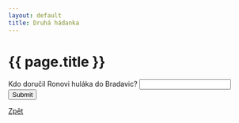 ```yaml
---
layout: default
title: Druhá hádanka
---
```

<div class="uvod">
<h1>{{ page.title }}</h1>

<p>
 <form name="myForm" onsubmit="return validateForm2()" method="post">
Kdo doručil Ronovi huláka do Bradavic? <input type="text" name="fname">
<input type="submit" value="Submit">
</form> 
</p>

<a href="{{ site.baseurl }}/uvody/hp_uvod.html" class="btn btn-info">Zpět</a>
</div>
 
<script src="{{ site.baseurl }}//assets/js/hadanky_hp.js"></script> 